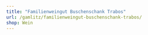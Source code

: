 ```yaml
---
title: "Familienweingut Buschenschank Trabos"
url: /gamlitz/familienweingut-buschenschank-trabos/
shop: Wein
---
```

